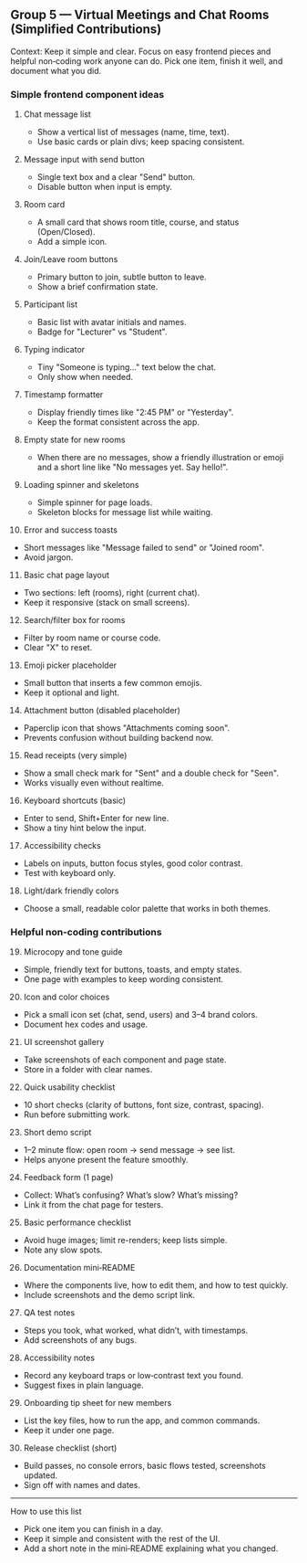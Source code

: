 ## Group 5 — Virtual Meetings and Chat Rooms (Simplified Contributions)

Context: Keep it simple and clear. Focus on easy frontend pieces and helpful non‑coding work anyone can do. Pick one item, finish it well, and document what you did.

### Simple frontend component ideas

1. Chat message list

   - Show a vertical list of messages (name, time, text).
   - Use basic cards or plain divs; keep spacing consistent.

2. Message input with send button

   - Single text box and a clear "Send" button.
   - Disable button when input is empty.

3. Room card

   - A small card that shows room title, course, and status (Open/Closed).
   - Add a simple icon.

4. Join/Leave room buttons

   - Primary button to join, subtle button to leave.
   - Show a brief confirmation state.

5. Participant list

   - Basic list with avatar initials and names.
   - Badge for "Lecturer" vs "Student".

6. Typing indicator

   - Tiny "Someone is typing…" text below the chat.
   - Only show when needed.

7. Timestamp formatter

   - Display friendly times like "2:45 PM" or "Yesterday".
   - Keep the format consistent across the app.

8. Empty state for new rooms

   - When there are no messages, show a friendly illustration or emoji and a short line like "No messages yet. Say hello!".

9. Loading spinner and skeletons

   - Simple spinner for page loads.
   - Skeleton blocks for message list while waiting.

10. Error and success toasts

- Short messages like "Message failed to send" or "Joined room".
- Avoid jargon.

11. Basic chat page layout

- Two sections: left (rooms), right (current chat).
- Keep it responsive (stack on small screens).

12. Search/filter box for rooms

- Filter by room name or course code.
- Clear "X" to reset.

13. Emoji picker placeholder

- Small button that inserts a few common emojis.
- Keep it optional and light.

14. Attachment button (disabled placeholder)

- Paperclip icon that shows "Attachments coming soon".
- Prevents confusion without building backend now.

15. Read receipts (very simple)

- Show a small check mark for "Sent" and a double check for "Seen".
- Works visually even without realtime.

16. Keyboard shortcuts (basic)

- Enter to send, Shift+Enter for new line.
- Show a tiny hint below the input.

17. Accessibility checks

- Labels on inputs, button focus styles, good color contrast.
- Test with keyboard only.

18. Light/dark friendly colors

- Choose a small, readable color palette that works in both themes.

### Helpful non‑coding contributions

19. Microcopy and tone guide

- Simple, friendly text for buttons, toasts, and empty states.
- One page with examples to keep wording consistent.

20. Icon and color choices

- Pick a small icon set (chat, send, users) and 3–4 brand colors.
- Document hex codes and usage.

21. UI screenshot gallery

- Take screenshots of each component and page state.
- Store in a folder with clear names.

22. Quick usability checklist

- 10 short checks (clarity of buttons, font size, contrast, spacing).
- Run before submitting work.

23. Short demo script

- 1–2 minute flow: open room → send message → see list.
- Helps anyone present the feature smoothly.

24. Feedback form (1 page)

- Collect: What’s confusing? What’s slow? What’s missing?
- Link it from the chat page for testers.

25. Basic performance checklist

- Avoid huge images; limit re-renders; keep lists simple.
- Note any slow spots.

26. Documentation mini‑README

- Where the components live, how to edit them, and how to test quickly.
- Include screenshots and the demo script link.

27. QA test notes

- Steps you took, what worked, what didn’t, with timestamps.
- Add screenshots of any bugs.

28. Accessibility notes

- Record any keyboard traps or low‑contrast text you found.
- Suggest fixes in plain language.

29. Onboarding tip sheet for new members

- List the key files, how to run the app, and common commands.
- Keep it under one page.

30. Release checklist (short)

- Build passes, no console errors, basic flows tested, screenshots updated.
- Sign off with names and dates.

---

How to use this list

- Pick one item you can finish in a day.
- Keep it simple and consistent with the rest of the UI.
- Add a short note in the mini‑README explaining what you changed.
